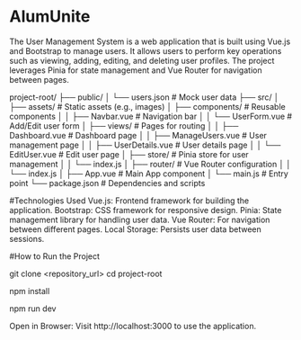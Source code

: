 # AlumUnite
The User Management System is a web application that is built using Vue.js and Bootstrap to manage users. It allows users to perform key operations such as viewing, adding, editing, and deleting user profiles. The project leverages Pinia for state management and Vue Router for navigation between pages.

project-root/
├── public/
│   └── users.json                # Mock user data
├── src/
│   ├── assets/                   # Static assets (e.g., images)
│   ├── components/               # Reusable components
│   │   ├── Navbar.vue            # Navigation bar
│   │   └── UserForm.vue          # Add/Edit user form
│   ├── views/                    # Pages for routing
│   │   ├── Dashboard.vue         # Dashboard page
│   │   ├── ManageUsers.vue       # User management page
│   │   ├── UserDetails.vue       # User details page
│   │   └── EditUser.vue          # Edit user page
│   ├── store/                    # Pinia store for user management
│   │   └── index.js
│   ├── router/                   # Vue Router configuration
│   │   └── index.js
│   ├── App.vue                   # Main App component
│   └── main.js                   # Entry point
└── package.json                  # Dependencies and scripts

#Technologies Used
Vue.js: Frontend framework for building the application.
Bootstrap: CSS framework for responsive design.
Pinia: State management library for handling user data.
Vue Router: For navigation between different pages.
Local Storage: Persists user data between sessions.

#How to Run the Project

git clone <repository_url>
cd project-root

npm install

npm run dev

Open in Browser: Visit http://localhost:3000 to use the application.


